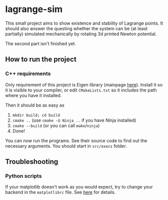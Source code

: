 # lagrange-sim

This small project aims to show existence and stability of Lagrange points. 
It should also answer the questing whether the system can be (at least partially)
simulated mechanically by rotating 3d printed Newton potential.

The second part isn't finished yet.

## How to run the project
### C++ requirements
Only requirement of this project is Eigen library (mainpage [here](https://eigen.tuxfamily.org/index.php?title=Main_Page)).
Install it so it is visible to your compiler, or edit `CMakeLists.txt` so it includes the path where you have it installed.

Then it should be as easy as
1. `mkdir build; cd build`
2. `cmake ..` (use `cmake -G Ninja ..` if you have Ninja installed)
3. `cmake --build` (or you can call `make`/`ninja`)
4. Done!

You can now run the programs. See their source code to find out the necessary arguments. You should start in `src/execs` folder.

## Troubleshooting

### Python scripts

If your matplotlib doesn't work as you would expect, try to change your backend in the `matplotlibrc` file.
See [here](https://matplotlib.org/stable/tutorials/introductory/customizing.html#customizing-with-matplotlibrc-files) for details.